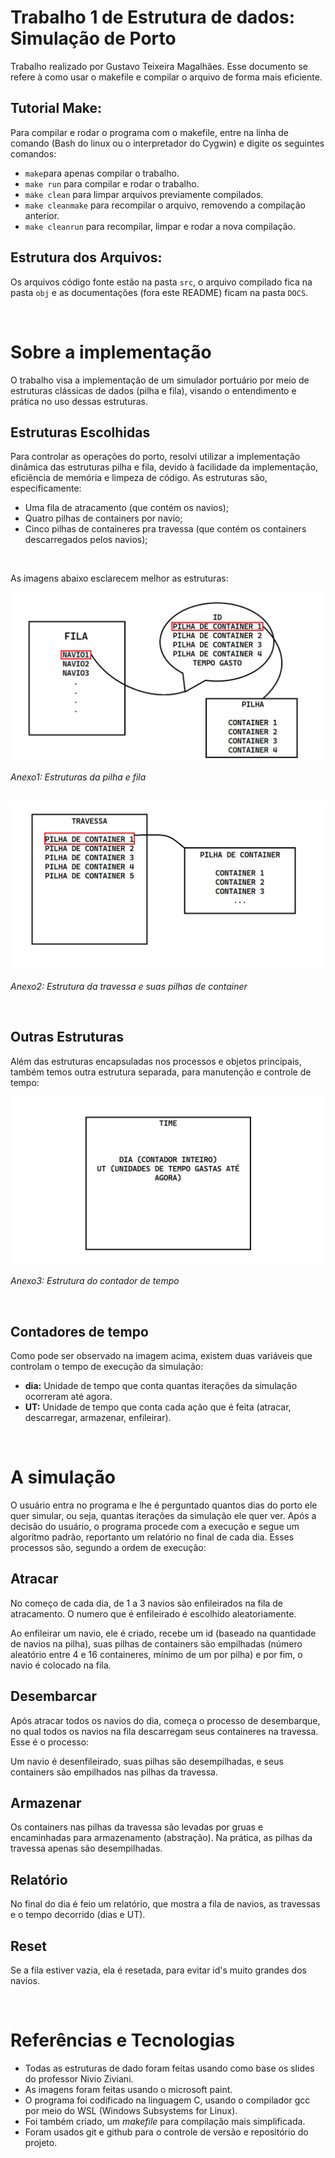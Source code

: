 # Trabalho 1 de Estrutura de dados: Simulação de Porto

Trabalho realizado por Gustavo Teixeira Magalhães.
Esse documento se refere à como usar o makefile e compilar o arquivo de forma mais eficiente.


## Tutorial Make:

Para compilar e rodar o programa com o makefile, entre na linha de comando (Bash do linux ou o interpretador do Cygwin) e digite os seguintes comandos:

- `make`para apenas compilar o trabalho.
- `make run` para compilar e rodar o trabalho.
- `make clean` para limpar arquivos previamente compilados.
- `make cleanmake` para recompilar o arquivo, removendo a compilação anterior.
- `make cleanrun` para recompilar, limpar e rodar a nova compilação.


## Estrutura dos Arquivos:

Os arquivos código fonte estão na pasta `src`, o arquivo compilado fica na pasta `obj` e as documentações (fora este README) ficam na pasta `DOCS`.

<br>

# Sobre a implementação

O trabalho visa a implementação de um simulador portuário por meio de estruturas clássicas de dados (pilha e fila), visando o entendimento e prática no uso dessas estruturas.

## Estruturas Escolhidas

Para controlar as operações do porto, resolvi utilizar a implementação dinâmica das estruturas pilha e fila, devido à facilidade da implementação, eficiência de memória e limpeza de código.
As estruturas são, especificamente:

- Uma fila de atracamento (que contém os navios);
- Quatro pilhas de containers por navio;
- Cinco pilhas de containeres pra travessa (que contém os containers descarregados pelos navios);

<br>

As imagens abaixo esclarecem melhor as estruturas:

<img src = ".\DOCS\Estruturas Fila e Navio.png">

*Anexo1: Estruturas da pilha e fila*

<br>

<img src = ".\DOCS\Estruturas da Travessa.png">

*Anexo2: Estrutura da travessa e suas pilhas de container*

<br>

## Outras Estruturas

Além das estruturas encapsuladas nos processos e objetos principais, também temos outra estrutura separada, para manutenção e controle de tempo:

<img src = ".\DOCS\Estrutura do Contador de Tempo.png">

*Anexo3: Estrutura do contador de tempo*

<br>

## Contadores de tempo

Como pode ser observado na imagem acima, existem duas variáveis que controlam o tempo de execução da simulação:

- **dia:** Unidade de tempo que conta quantas iterações da simulação ocorreram até agora.
- **UT:** Unidade de tempo que conta cada ação que é feita (atracar, descarregar, armazenar, enfileirar).

<br>

# A simulação

O usuário entra no programa e lhe é perguntado quantos dias do porto ele quer simular, ou seja, quantas iterações da simulação ele quer ver. Após a decisão do usuário, o programa procede com a execução e segue um algorítmo padrão, reportanto um relatório no final de cada dia. Esses processos são, segundo a ordem de execução:

## Atracar

No começo de cada dia, de 1 a 3 navios são enfileirados na fila de atracamento. O numero que é enfileirado é escolhido aleatoriamente.

Ao enfileirar um navio, ele é criado, recebe um id (baseado na quantidade de navios na pilha), suas pilhas de containers são empilhadas (número aleatório entre 4 e 16 containeres, mínimo de um por pilha) e por fim, o navio é colocado na fila.

## Desembarcar

Após atracar todos os navios do dia, começa o processo de desembarque, no qual todos os navios na fila descarregam seus containeres na travessa. Esse é o processo:

Um navio é desenfileirado, suas pilhas são desempilhadas, e seus containers são empilhados nas pilhas da travessa.

## Armazenar

Os containers nas pilhas da travessa são levadas por gruas e encaminhadas para armazenamento (abstração). Na prática, as pilhas da travessa apenas são desempilhadas.

## Relatório

No final do dia é feio um relatório, que mostra a fila de navios, as travessas e o tempo decorrido (dias e UT).

## Reset

Se a fila estiver vazia, ela é resetada, para evitar id's muito grandes dos navios.

<br>

# Referências e Tecnologias

- Todas as estruturas de dado foram feitas usando como base os slides do professor Nivio Ziviani.
- As imagens foram feitas usando o microsoft paint.
- O programa foi codificado na linguagem C, usando o compilador gcc por meio do WSL (Windows Subsystems for Linux).
- Foi também criado, um *makefile* para compilação mais simplificada.
- Foram usados git e github para o controle de versão e repositório do projeto.